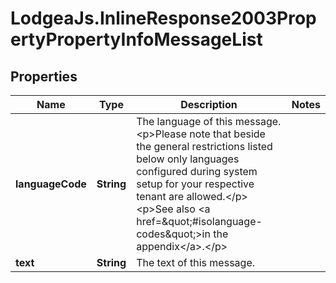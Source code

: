# LodgeaJs.InlineResponse2003PropertyPropertyInfoMessageList

## Properties

Name | Type | Description | Notes
------------ | ------------- | ------------- | -------------
**languageCode** | **String** | The language of this message.&lt;p&gt;Please note that beside the general restrictions listed below only languages configured during system setup for your respective tenant are allowed.&lt;/p&gt;&lt;p&gt;See also &lt;a href&#x3D;\&quot;#isolanguage-codes\&quot;&gt;in the appendix&lt;/a&gt;.&lt;/p&gt; | 
**text** | **String** | The text of this message. | 


